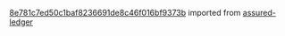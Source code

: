 [8e781c7ed50c1baf8236691de8c46f016bf9373b](https://github.com/insolar/assured-ledger/commit/8e781c7ed50c1baf8236691de8c46f016bf9373b) imported from [assured-ledger](https://github.com/insolar/assured-ledger)
